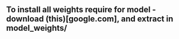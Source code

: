 ## To install all weights require for model - download (this)[google.com], and extract in model_weights/
